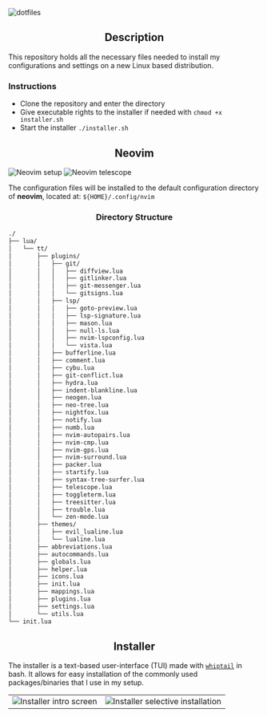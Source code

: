 ![dotfiles](https://user-images.githubusercontent.com/20475201/183306482-caa3360c-d357-4525-b429-a468fb932502.png)

<h2 align="center">Description</h2>

This repository holds all the necessary files needed to install my configurations and settings on a new Linux based
distribution.

### Instructions

* Clone the repository and enter the directory
* Give executable rights to the installer if needed with `chmod +x installer.sh`
* Start the installer `./installer.sh`

<h2 align="center">Neovim</h2>

![Neovim setup](https://user-images.githubusercontent.com/20475201/183304528-10251a43-183a-4181-a08d-cf9d311f2ac8.png)
![Neovim telescope](https://user-images.githubusercontent.com/20475201/183304535-d2516144-4abe-4920-84fe-e3039c295291.png)

The configuration files will be installed to the default configuration directory of **neovim**, located at:
`${HOME}/.config/nvim`

<h3 align="center">Directory Structure</h3>

```bash
./
├── lua/
│   └── tt/
│       ├── plugins/
│       │   ├── git/
│       │   │   ├── diffview.lua
│       │   │   ├── gitlinker.lua
│       │   │   ├── git-messenger.lua
│       │   │   └── gitsigns.lua
│       │   ├── lsp/
│       │   │   ├── goto-preview.lua
│       │   │   ├── lsp-signature.lua
│       │   │   ├── mason.lua
│       │   │   ├── null-ls.lua
│       │   │   ├── nvim-lspconfig.lua
│       │   │   └── vista.lua
│       │   ├── bufferline.lua
│       │   ├── comment.lua
│       │   ├── cybu.lua
│       │   ├── git-conflict.lua
│       │   ├── hydra.lua
│       │   ├── indent-blankline.lua
│       │   ├── neogen.lua
│       │   ├── neo-tree.lua
│       │   ├── nightfox.lua
│       │   ├── notify.lua
│       │   ├── numb.lua
│       │   ├── nvim-autopairs.lua
│       │   ├── nvim-cmp.lua
│       │   ├── nvim-gps.lua
│       │   ├── nvim-surround.lua
│       │   ├── packer.lua
│       │   ├── startify.lua
│       │   ├── syntax-tree-surfer.lua
│       │   ├── telescope.lua
│       │   ├── toggleterm.lua
│       │   ├── treesitter.lua
│       │   ├── trouble.lua
│       │   └── zen-mode.lua
│       ├── themes/
│       │   ├── evil_lualine.lua
│       │   └── lualine.lua
│       ├── abbreviations.lua
│       ├── autocommands.lua
│       ├── globals.lua
│       ├── helper.lua
│       ├── icons.lua
│       ├── init.lua
│       ├── mappings.lua
│       ├── plugins.lua
│       ├── settings.lua
│       └── utils.lua
└── init.lua
```

<h2 align="center">Installer</h2>

The installer is a text-based user-interface (TUI) made with [`whiptail`](https://linux.die.net/man/1/whiptail) in bash.
It allows for easy installation of the commonly used packages/binaries that I use in my setup.

| | |
|:-----------------------:|:--------------------------------:|
| ![Installer intro screen](https://user-images.githubusercontent.com/20475201/183304609-1e02a470-c541-4d6c-97ff-f5f99b64327d.png) | ![Installer selective installation](https://user-images.githubusercontent.com/20475201/183304610-a45c9482-c59b-4513-89fe-ce51ddc0c6f7.png) |
